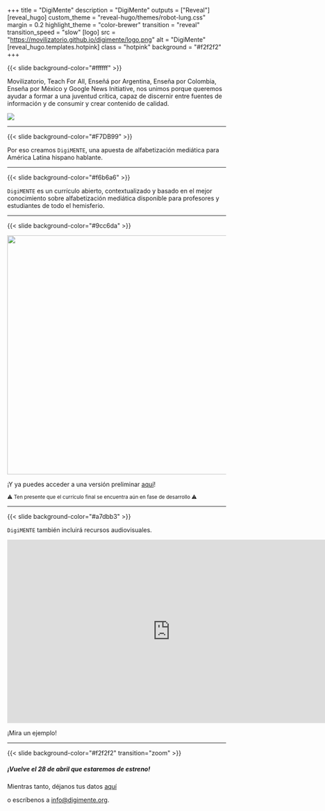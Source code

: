 +++
title = "DigiMente"
description = "DigiMente"
outputs = ["Reveal"]
[reveal_hugo]
custom_theme = "reveal-hugo/themes/robot-lung.css"
margin = 0.2
highlight_theme = "color-brewer"
transition = "reveal"
transition_speed = "slow"
[logo]
src = "https://movilizatorio.github.io/digimente/logo.png"
alt = "DigiMente"
[reveal_hugo.templates.hotpink]
class = "hotpink"
background = "#f2f2f2"
+++

{{< slide background-color="#ffffff" >}}

Movilizatorio, Teach For All, Enseñá por Argentina, Enseña por Colombia, Enseña por México y Google News Initiative, nos unimos porque queremos ayudar a formar a una juventud crítica, capaz de discernir entre fuentes de información y de consumir y crear contenido de calidad.


<img src="https://movilizatorio.github.io/digimente/logos.png" style="background:none; border:none; box-shadow:none;">

---

{{< slide background-color="#F7DB99" >}}

Por eso creamos `DigiMENTE`, una apuesta de alfabetización mediática para América Latina hispano hablante.

---

{{< slide background-color="#f6b6a6" >}}

`DigiMENTE` es un currículo abierto, contextualizado y basado en el mejor conocimiento sobre alfabetización mediática disponible para profesores y estudiantes de todo el hemisferio.


---
{{< slide background-color="#9cc6da" >}}

<img src="https://movilizatorio.github.io/digimente/digirueda.png" style="background:none; border:none; box-shadow:none;" width="550" height="550">

¡Y ya puedes acceder a una versión preliminar <a href="https://drive.google.com/drive/folders/1WEXMxhQWmPpz8F7I3S8KkglWMS56PaPK?usp=sharing" target="_blank" rel="noopener">aquí</a>!

<small>
⚠️ Ten presente que el currículo final se encuentra aún en fase de desarrollo ⚠️
</small>

---
{{< slide background-color="#a7dbb3" >}}

`DigiMENTE` también incluirá recursos audiovisuales.

<iframe width="750" height="422" src="https://www.youtube.com/embed/A60mSh6n30c" frameborder="0" allow="accelerometer; autoplay; clipboard-write; encrypted-media; gyroscope; picture-in-picture" allowfullscreen></iframe>

¡Mira un ejemplo!

---
{{< slide background-color="#f2f2f2" transition="zoom" >}}

##### ¡Vuelve el 28 de abril que estaremos de estreno! #####

Mientras tanto, déjanos tus datos <a href="https://docs.google.com/forms/d/e/1FAIpQLSdZO6_rmsWhyfNOQJuI-SNmE__hifGGd-fY8ijjtBR8vsp_HQ/viewform">aquí</a>

o escríbenos a <a href="mailto:info@digimente.org">info@digimente.org</a>.
